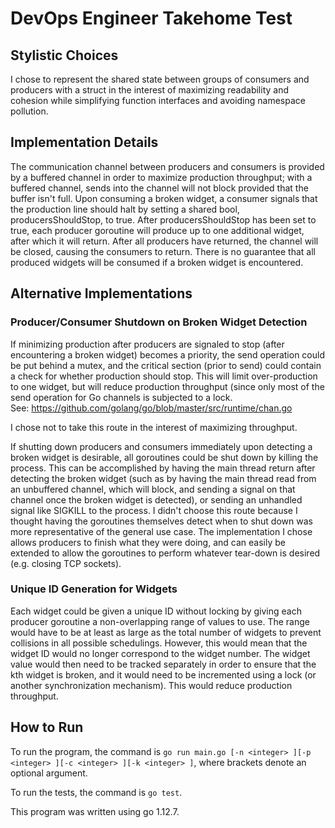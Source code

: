 # DevOps Engineer Takehome Test
## Stylistic Choices
I chose to represent the shared state between groups of consumers and producers
with a struct in the interest of maximizing readability and cohesion while
simplifying function interfaces and avoiding namespace pollution.

## Implementation Details
The communication channel between producers and consumers is provided by a
buffered channel in order to maximize production throughput; with a buffered
channel, sends into the channel will not block provided that the buffer isn't
full.  Upon consuming a broken widget, a consumer signals that the production
line should halt by setting a shared bool, producersShouldStop, to true. After
producersShouldStop has been set to true, each producer goroutine will produce
up to one additional widget, after which it will return. After all producers 
have returned, the channel will be closed, causing the consumers to return.
There is no guarantee that all produced widgets will be consumed if a broken
widget is encountered.

## Alternative Implementations
### Producer/Consumer Shutdown on Broken Widget Detection
If minimizing production after producers are signaled to stop (after
encountering a broken widget) becomes a priority, the send operation could be
put behind a mutex, and the critical section (prior to send) could contain a
check for whether production should stop. This will limit over-production to one
widget, but will reduce production throughput (since only most of the send
operation for Go channels is subjected to a lock.  
See: https://github.com/golang/go/blob/master/src/runtime/chan.go 

I chose not to take this route in the interest of maximizing throughput.

If shutting down producers and consumers immediately upon detecting a broken
widget is desirable, all goroutines could be shut down by killing the process.
This can be accomplished by having the main thread return after detecting the
broken widget (such as by having the main thread read from an unbuffered
channel, which will block, and sending a signal on that channel once the broken
widget is detected), or sending an unhandled signal like SIGKILL to the process.
I didn't choose this route because I thought having the goroutines themselves
detect when to shut down was more representative of the general use case. The
implementation I chose allows producers to finish what they were doing, and can
easily be extended to allow the goroutines to perform whatever tear-down is
desired (e.g. closing TCP sockets).

### Unique ID Generation for Widgets
Each widget could be given a unique ID without locking by giving each producer
goroutine a non-overlapping range of values to use. The range would have to be
at least as large as the total number of widgets to prevent collisions in all
possible schedulings. However, this would mean that the widget ID would no
longer correspond to the widget number. The widget value would then need to be
tracked separately in order to ensure that the kth widget is broken, and it
would need to be incremented using a lock (or another synchronization
mechanism). This would reduce production throughput.

## How to Run
To run the program, the command is `go run main.go [-n <integer> ][-p <integer>
][-c <integer> ][-k <integer> ]`, where brackets denote an optional argument.

To run the tests, the command is `go test`.

This program was written using go 1.12.7.
